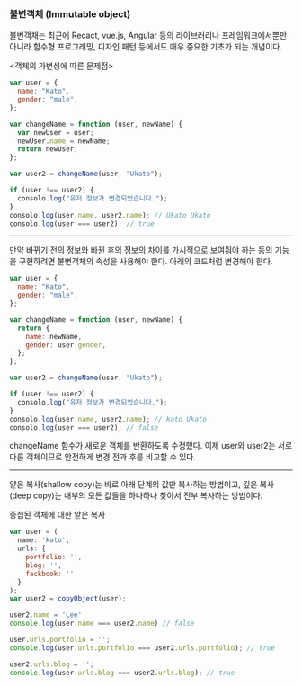 ### 불변객체 (Immutable object)

불변객채는 최근에 Recact, vue.js, Angular 등의 라이브러리나 프레임워크에서뿐만아니라 함수형 프로그래밍, 디자인 패턴 등에서도 매우 중요한 기초가 되는 개념이다.

<객체의 가변성에 따른 문제점>

```javascript
var user = {
  name: "Kato",
  gender: "male",
};

var changeName = function (user, newName) {
  var newUser = user;
  newUser.name = newName;
  return newUser;
};

var user2 = changeName(user, "Ukato");

if (user !== user2) {
  consolo.log("유저 정보가 변경되었습니다.");
}
consolo.log(user.name, user2.name); // Ukato Ukato
consolo.log(user === user2); // true
```

---

만약 바뀌기 전의 정보와 바뀐 후의 정보의 차이를 가시적으로 보여줘야 하는 등의 기능을 구현하려면 불변객체의 속성을 사용해야 한다. 아래의 코드처럼 변경해야 한다.

```javascript
var user = {
  name: "Kato",
  gender: "male",
};

var changeName = function (user, newName) {
  return {
    name: newName,
    gender: user.gender,
  };
};

var user2 = changeName(user, "Ukato");

if (user !== user2) {
  consolo.log("유저 정보가 변경되었습니다.");
}
consolo.log(user.name, user2.name); // kato Ukato
consolo.log(user === user2); // false
```

changeName 함수가 새로운 객체를 반환하도록 수정했다. 이제 user와 user2는 서로 다른 객체이므로 안전하게 변경 전과 후를 비교할 수 있다.

---

얕은 복사(shallow copy)는 바로 아래 단계의 값만 복사하는 방법이고, 깊은 복사(deep copy)는 내부의 모든 값들을 하나하나 찾아서 전부 복사하는 방법이다.

중첩된 객체에 대한 얕은 복사

```javascript
var user = (
  name: 'kato',
  urls: {
    portfolio: '',
    blog: '',
    fackbook: ''
  }
);
var user2 = copyObject(user);

user2.name = 'Lee'
console.log(user.name === user2.name) // false

user.urls.portfolio = '';
console.log(user.urls.portfolio === user2.urls.portfolio); // true

user2.urls.blog = '';
console.log(user.urls.blog === user2.urls.blog); // true
```
